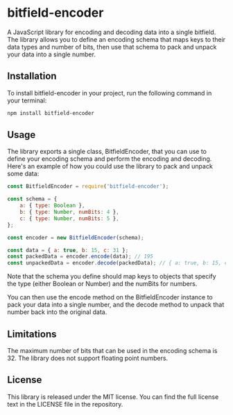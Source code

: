 # bitfield-encoder

A JavaScript library for encoding and decoding data into a single bitfield. The library allows you to define an encoding schema that maps keys to their data types and number of bits, then use that schema to pack and unpack your data into a single number.

## Installation

To install bitfield-encoder in your project, run the following command in your terminal:

```bash
npm install bitfield-encoder
```

## Usage

The library exports a single class, BitfieldEncoder, that you can use to define your encoding schema and perform the encoding and decoding. Here's an example of how you could use the library to pack and unpack some data:

```javascript
const BitfieldEncoder = require('bitfield-encoder');

const schema = {
	a: { type: Boolean },
	b: { type: Number, numBits: 4 },
	c: { type: Number, numBits: 5 },
};

const encoder = new BitfieldEncoder(schema);

const data = { a: true, b: 15, c: 31 };
const packedData = encoder.encode(data); // 195
const unpackedData = encoder.decode(packedData); // { a: true, b: 15, c: 31 }
```

Note that the schema you define should map keys to objects that specify the type (either Boolean or Number) and the numBits for numbers.

You can then use the encode method on the BitfieldEncoder instance to pack your data into a single number, and the decode method to unpack that number back into the original data.

## Limitations

The maximum number of bits that can be used in the encoding schema is 32.
The library does not support floating point numbers.

## License

This library is released under the MIT license. You can find the full license text in the LICENSE file in the repository.
